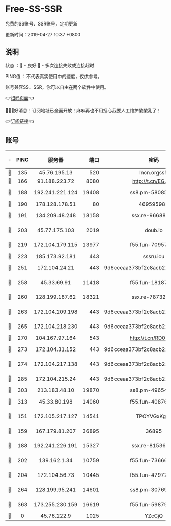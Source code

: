 # Free-SS-SSR

免费的SS账号、SSR账号，定期更新

更新时间：2019-04-27 10:37 +0800

## 说明

状态     ：🙂 - 良好 🙁 - 多次连接失败或连接超时

PING值   ：不代表真实使用中的速度，仅供参考。

账号兼容SS、SSR，你可以自由在两个软件中使用。

👉[扫码页面](https://liesauer.github.io/Free-SS-SSR/)👈

🎉🎉🎉好消息！订阅地址已全面开放！麻麻再也不用担心我要人工维护酸酸乳了！

👉[订阅链接](https://www.liesauer.net/yogurt/subscribe?ACCESS_TOKEN=DAYxR3mMaZAsaqUb)👈

## 账号

|-|PING|服务器|端口|密码|加密方式|区域|
|:----:|:----:|:-----:|-----:|:----:|:----:|:----:|
|🙂|135|45.76.195.13|520|lncn.orgss5|rc4|JP|
|🙂|166|91.188.223.72|8080|http://t.cn/EGJIyrl|rc4-md5|RU|
|🙂|188|192.241.221.124|19408|ss8.pm-58085751|aes-256-cfb|US|
|🙂|190|178.128.178.51|80|469595985|chacha20|US|
|🙂|191|134.209.48.248|18158|ssx.re-96688655|aes-256-cfb|US|
|🙂|203|45.77.175.103|2019|doub.io|aes-128-ctr|SG|
|🙂|219|172.104.179.115|13977|f55.fun-70957835|aes-256-cfb|SG|
|🙂|223|185.173.92.181|443|sssru.icu|rc4-md5|RU|
|🙂|251|172.104.24.21|443|9d6cceaa373bf2c8acb22e60b6a58be6|aes-256-cfb|US|
|🙂|258|45.33.69.91|11418|f55.fun-18187901|aes-256-cfb|US|
|🙂|260|128.199.187.62|18321|ssx.re-78732980|aes-256-cfb|SG|
|🙂|263|172.104.209.198|443|9d6cceaa373bf2c8acb22e60b6a58be6|aes-256-cfb|US|
|🙂|265|172.104.218.230|443|9d6cceaa373bf2c8acb22e60b6a58be6|aes-256-cfb|US|
|🙂|270|104.167.97.164|543|http://t.cn/RD0D7sx|rc4-md5|CA|
|🙂|273|172.104.31.152|443|9d6cceaa373bf2c8acb22e60b6a58be6|aes-256-cfb|US|
|🙂|274|172.104.217.138|443|9d6cceaa373bf2c8acb22e60b6a58be6|aes-256-cfb|US|
|🙂|285|172.104.215.24|443|9d6cceaa373bf2c8acb22e60b6a58be6|aes-256-cfb|US|
|🙂|303|213.183.48.10|19870|ss8.pm-49654295|rc4-md5|RU|
|🙂|313|45.33.80.198|14060|f55.fun-40876672|aes-256-cfb|US|
|🙂|151|172.105.217.127|14541|TPOYVGxKglpi|aes-256-cfb|JP|
|🙂|159|167.179.81.207|36895|36895|aes-256-cfb|JP|
|🙂|188|192.241.226.191|15327|ssx.re-81536491|aes-256-cfb|US|
|🙂|202|139.162.1.34|10759|f55.fun-73666722|aes-256-cfb|SG|
|🙂|204|172.104.56.73|10445|f55.fun-47972677|aes-256-cfb|SG|
|🙂|264|128.199.95.241|14601|ss8.pm-30769440|aes-256-cfb|SG|
|🙂|363|173.255.230.159|16619|f55.fun-59879054|aes-256-cfb|US|
|🙁|0|45.76.222.9|1025|YZcCjQ|rc4-md5|JP|
